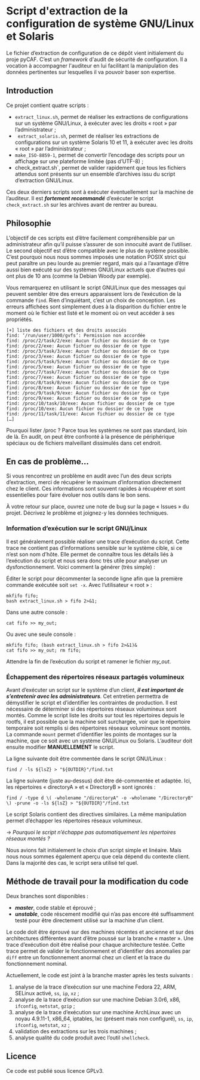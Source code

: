 # Script d'extraction de la configuration de système GNU/Linux et Solaris

Le fichier d’extraction de configuration de ce dépôt vient initialement du proje pyCAF. C’est un *framework* d'audit de sécurité de configuration. Il a vocation à accompagner l'auditeur en lui facilitant la manipulation des données pertinentes sur lesquelles il va pouvoir baser son expertise.

## Introduction

Ce projet contient quatre scripts :
* `extract_linux.sh`, permet de réaliser les extractions de configurations sur un système GNU/Linux, à exécuter avec les droits « root » par l’administrateur ;
* ` extract_solaris.sh`, permet de réaliser les extractions de configurations sur un système Solaris 10 et 11, à exécuter avec les droits « root » par l’administrateur ;
*  `make_ISO-8859-1`, permet de convertir l’encodage des scripts pour un affichage sur une plateforme limitée (pas d’UTF-8) ;
* check_extract.sh`, permet de valider rapidement que tous les fichiers attendus sont présents sur un ensemble d’archives issu du script d’extraction GNU/Linux.

Ces deux derniers scripts sont à exécuter éventuellement sur la machine de l’auditeur. Il est _**fortement recommandé**_ d’exécuter le script `check_extract.sh` sur les archives avant de rentrer au bureau.

## Philosophie

L’objectif de ces scripts est d’être facilement compréhensible par un administrateur afin qu’il puisse s’assurer de son innocuité avant de l’utiliser. Le second objectif est d’être compatible avec le plus de système possible. C’est pourquoi nous nous sommes imposés une notation POSIX strict qui peut paraître un peu lourde au premier regard, mais qui a l’avantage d’être aussi bien exécuté sur des systèmes GNU/Linux actuels que d’autres qui ont plus de 10 ans (comme la Debian Woody par exemple).

Vous remarquerez en utilisant le script GNU/Linux que des messages qui peuvent sembler être des erreurs apparaissent lors de l’exécution de la commande `find`. Rien d’inquiétant, c’est un choix de conception. Les erreurs affichées sont simplement dues à la disparition du fichier entre le moment où le fichier est listé et le moment où on veut accéder à ses propriétés.

```
[+] liste des fichiers et des droits associés
find: ‘/run/user/1000/gvfs’: Permission non accordée
find: /proc/2/task/2/exe: Aucun fichier ou dossier de ce type
find: /proc/2/exe: Aucun fichier ou dossier de ce type
find: /proc/3/task/3/exe: Aucun fichier ou dossier de ce type
find: /proc/3/exe: Aucun fichier ou dossier de ce type
find: /proc/5/task/5/exe: Aucun fichier ou dossier de ce type
find: /proc/5/exe: Aucun fichier ou dossier de ce type
find: /proc/7/task/7/exe: Aucun fichier ou dossier de ce type
find: /proc/7/exe: Aucun fichier ou dossier de ce type
find: /proc/8/task/8/exe: Aucun fichier ou dossier de ce type
find: /proc/8/exe: Aucun fichier ou dossier de ce type
find: /proc/9/task/9/exe: Aucun fichier ou dossier de ce type
find: /proc/9/exe: Aucun fichier ou dossier de ce type
find: /proc/10/task/10/exe: Aucun fichier ou dossier de ce type
find: /proc/10/exe: Aucun fichier ou dossier de ce type
find: /proc/11/task/11/exe: Aucun fichier ou dossier de ce type
[…]
```
Pourquoi lister /proc ? Parce tous les systèmes ne sont pas standard, loin de là. En audit, on peut être confronté à la présence de périphérique spéciaux ou de fichiers malveillant dissimulés dans cet endroit.

## En cas de problème…

Si vous rencontrez un problème en audit avec l’un des deux scripts d’extraction, merci de récupérer le maximum d’information directement chez le client. Ces informations sont souvent rapides à récupérer et sont essentielles pour faire évoluer nos outils dans le bon sens.

À votre retour sur place, ouvrez une note de bug sur la page « Issues » du projet. Décrivez le problème et joignez-y les données techniques.

### Information d’exécution sur le script GNU/Linux

Il est généralement possible réaliser une trace d’exécution du script. Cette trace ne contient pas d’informations sensible sur le système cible, si ce n’est son nom d’hôte. Elle permet de connaître tous les détails liés à l’exécution du script et nous sera donc très utile pour analyser un dysfonctionnement. Voici comment la générer (très simple) :

Éditer le script pour décommenter la seconde ligne afin que la première commande exécutée soit `set -x`.  Avec l’utilisateur « root » :
```
mkfifo fifo;
bash extract_linux.sh > fifo 2>&1;
```
Dans une autre console :
```
cat fifo >> my_out;
```

Ou avec une seule console :
```
mkfifo fifo; (bash extract_linux.sh > fifo 2>&1)&
cat fifo >> my_out; rm fifo;
```

Attendre la fin de l’exécution du script et ramener le fichier *my_out*.

### Échappement des répertoires réseaux partagés volumineux

Avant d’exécuter un script sur le système d’un client, _**il est important de s’entretenir avec les administrateurs**_. Cet entretien permettra de démystifier le script et d’identifier les contraintes de production. Il est nécessaire de déterminer si des répertoires réseaux volumineux sont montés. Comme le script liste les droits sur tout les répertoires depuis le rootfs, il est possible que la machine soit surchargée, voir que le répertoire temporaire soit remplis si des répertoires réseaux volumineux sont montés.
La commande `mount` permet d’identifier les points de montages sur la machine, que ce soit avec un système GNU/Linux ou Solaris. L’auditeur doit ensuite modifier **MANUELLEMENT** le script.

La ligne suivante doit être commentée dans le script GNU/Linux :
```
find / -ls ${lsZ} > "${OUTDIR}"/find.txt
```

La ligne suivante (juste au-dessus) doit être dé-commentée et adaptée. Ici, les répertoires « directoryA » et « DirectoryB » sont ignorés :
```
find / -type d \( -wholename "/directoryA" -o -wholename "/DirectoryB" \) -prune -o -ls ${lsZ} > "${OUTDIR}"/find.txt
```

Le script Solaris contient des directives similaires. La même manipulation permet d’échapper les répertoires réseaux volumineux.

→ _Pourquoi le script n’échappe pas automatiquement les répertoires réseaux montés ?_

Nous avions fait initialement le choix d’un script simple et linéaire. Mais nous nous sommes également aperçu que cela dépend du contexte client. Dans la majorité des cas, le script sera utilisé tel quel.

## Méthode de travail pour la modification du code

Deux branches sont disponibles : 
* _**master**_, code stable et éprouvé ;
* _**unstable**_, code réscement modifié qui n’as pas encore été suffisamment testé pour être directement utilisé sur la machine d’un client.

Le code doit être éprouvé sur des machines récentes et ancienne et sur des architectures différentes avant d’être poussé sur la branche « master ». Une trace d’exécution doit être réalisé pour chaque architecture testée. Cette trace permet de valider le fonctionnement et d’identifier des anomalies par `diff` entre un fonctionnement anormal chez un client et la trace du fonctionnement nominal.

Actuellement, le code est joint à la branche master après les tests suivants :
1. analyse de la trace d’exécution sur une machine Fedora 22, ARM, SELinux activé, `ss`, `ip`, `xz` ;
2. analyse de la trace d’exécution sur une machine Debian 3.0r6, x86, `ifconfig`, `netstat`, `gzip` ;
3. analyse de la trace d’exécution sur une machine ArchLinux avec un noyau 4.9.11-1, x86_64, iptables, lxc (présent mais non configuré), `ss`, `ip`, `ifconfig`, `netstat`, `xz` ;
4. validation des extractions sur les trois machines ;
5. analyse qualité du code produit avec l’outil `shellcheck`.

## Licence
Ce code est publié sous licence GPLv3.

